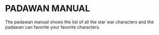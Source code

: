 # PADAWAN MANUAL

The padawan manual shows the list of all the star war characters and the padawan can favorite your favorite characters.
